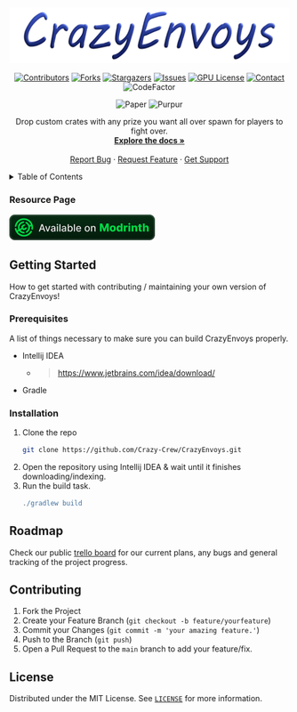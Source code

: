 <br />

<div align="center">

[![CrazyEnvoys](https://raw.githubusercontent.com/RyderBelserion/Assets/main/crazycrew/webp/CrazyEnvoysBanner.webp)](https://modrinth.com/plugin/crazyenvoys)

[![Contributors][contributors-shield]][contributors-url]
[![Forks][forks-shield]][forks-url]
[![Stargazers][stars-shield]][stars-url]
[![Issues][issues-shield]][issues-url]
[![GPU License][license-shield]][license-url]
[![Contact][discord-shield]][discord-url]
![CodeFactor][codefactor-shield]

![Paper](https://cdn.jsdelivr.net/gh/intergrav/devins-badges/assets/compact/supported/paper_vector.svg)
![Purpur](https://cdn.jsdelivr.net/gh/intergrav/devins-badges/assets/compact/supported/purpur_vector.svg)

  <p align="center">
    Drop custom crates with any prize you want all over spawn for players to fight over.
    <br />
    <a href="https://github.com/Crazy-Crew/CrazyEnvoys/wiki"><strong>Explore the docs »</strong></a>
    <br />
    <br />
    <a href="https://github.com/Crazy-Crew/CrazyEnvoys/issues">Report Bug</a>
    ·
    <a href="https://github.com/Crazy-Crew/CrazyEnvoys/discussions/categories/features">Request Feature</a>
    ·
    <a href="https://discord.gg/badbones-s-live-chat-182615261403283459">Get Support</a>
  </p>
</div>

<!-- TABLE OF CONTENTS -->
<details>
  <summary>Table of Contents</summary>
  <ol>
    <li>
      <a href="#getting-started">Getting Started</a>
      <ul>
        <li><a href="#prerequisites">Prerequisites</a></li>
        <li><a href="#installation">Installation</a></li>
      </ul>
    </li>
    <li><a href="#roadmap">Roadmap</a></li>
    <li><a href="#contributing">Contributing</a></li>
    <li><a href="#license">License</a></li>
    <li><a href="#contact">Contact</a></li>
  </ol>
</details>

### Resource Page
<a href="https://modrinth.com/plugin/crazyenvoys">![Modrinth](https://raw.githubusercontent.com/intergrav/devins-badges/v3/assets/compact/available/modrinth_46h.png)</a>

## Getting Started

How to get started with contributing / maintaining your own version of CrazyEnvoys!

### Prerequisites

A list of things necessary to make sure you can build CrazyEnvoys properly.
* Intellij IDEA
    * > https://www.jetbrains.com/idea/download/
* Gradle

### Installation

1. Clone the repo
   ```sh
   git clone https://github.com/Crazy-Crew/CrazyEnvoys.git
   ```
2. Open the repository using Intellij IDEA & wait until it finishes downloading/indexing.
3. Run the build task.
   ```gradle
   ./gradlew build
   ```

## Roadmap

Check our public [trello board](https://trello.com/b/BGDNUdaj) for our current plans, any bugs and general tracking of the project progress.

## Contributing

1. Fork the Project
2. Create your Feature Branch (`git checkout -b feature/yourfeature`)
3. Commit your Changes (`git commit -m 'your amazing feature.'`)
4. Push to the Branch (`git push`)
5. Open a Pull Request to the `main` branch to add your feature/fix.

## License

Distributed under the MIT License. See [`LICENSE`](/LICENSE) for more information.

[discord-shield]: https://img.shields.io/discord/182615261403283459.svg?style=flat&logo=appveyor
[discord-url]: https://discord.gg/badbones-s-live-chat-182615261403283459

[contributors-shield]: https://img.shields.io/github/contributors/Crazy-Crew/CrazyEnvoys.svg?style=flat&logo=appveyor
[contributors-url]: https://github.com/Crazy-Crew/CrazyEnvoys/graphs/contributors
[forks-shield]: https://img.shields.io/github/forks/Crazy-Crew/CrazyEnvoys.svg?style=flat&logo=appveyor
[forks-url]: https://github.com/Crazy-Crew/CrazyEnvoys/network/members
[stars-shield]: https://img.shields.io/github/stars/Crazy-Crew/CrazyEnvoys.svg?style=flat&logo=appveyor
[stars-url]: https://github.com/Crazy-Crew/CrazyEnvoys/stargazers
[issues-shield]: https://img.shields.io/github/issues/Crazy-Crew/CrazyEnvoys.svg?style=flat&logo=appveyor
[issues-url]: https://github.com/Crazy-Crew/CrazyEnvoys/issues
[license-shield]: https://img.shields.io/github/license/Crazy-Crew/CrazyEnvoys.svg?style=flat&logo=appveyor
[license-url]: https://github.com/Crazy-Crew/CrazyEnvoys/blob/master/LICENSE

[codefactor-shield]: https://img.shields.io/codefactor/grade/github/crazy-crew/CrazyEnvoys/main?style=flat&logo=appveyor
